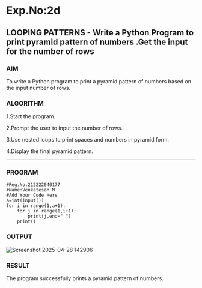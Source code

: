# Exp.No:2d
## LOOPING PATTERNS - Write a Python Program to print pyramid pattern of numbers .Get the input for the number of rows 

### AIM  
To write a Python program to print a pyramid pattern of numbers based on the input number of rows.


### ALGORITHM

1.Start the program.

2.Prompt the user to input the number of rows.

3.Use nested loops to print spaces and numbers in pyramid form.

4.Display the final pyramid pattern.

---

### PROGRAM
```
#Reg.No:212222040177
#Name:Venkatesan M
#Add Your Code Here
a=int(input())
for i in range(1,a+1):
    for j in range(1,i+1):
        print(j,end=" ")
    print()
```

### OUTPUT
![Screenshot 2025-04-28 142906](https://github.com/user-attachments/assets/d49ee913-e6c9-4cb2-a7ce-59f046a588fa)

### RESULT
The program successfully prints a pyramid pattern of numbers.
